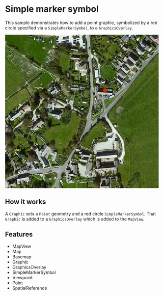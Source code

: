 # Simple marker symbol

This sample demonstrates how to add a point graphic, symbolized by a red circle specified via a `SimpleMarkerSymbol`, to a `GraphicsOverlay`.

![](screenshot.png)

## How it works
A `Graphic` sets a `Point` geometry and a red circle `SimpleMarkerSymbol`. That `Graphic` is added to a `GraphicsOverlay` which is added to the `MapView`.

## Features
- MapView
- Map
- Basemap
- Graphic
- GraphicsOverlay
- SimpleMarkerSymbol
- Viewpoint
- Point
- SpatialReference
